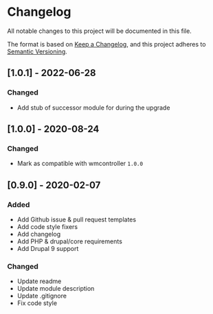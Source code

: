# Changelog
All notable changes to this project will be documented in this file.

The format is based on [Keep a Changelog](https://keepachangelog.com/en/1.0.0/),
and this project adheres to [Semantic Versioning](https://semver.org/spec/v2.0.0.html).

## [1.0.1] - 2022-06-28
### Changed
- Add stub of successor module for during the upgrade

## [1.0.0] - 2020-08-24
### Changed
- Mark as compatible with wmcontroller `1.0.0`

## [0.9.0] - 2020-02-07
### Added
- Add Github issue & pull request templates
- Add code style fixers
- Add changelog
- Add PHP & drupal/core requirements
- Add Drupal 9 support

### Changed
- Update readme
- Update module description
- Update .gitignore
- Fix code style

